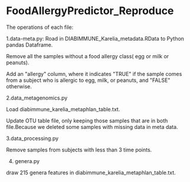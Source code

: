 # FoodAllergyPredictor_Reproduce
The operations of each file:

1.data-meta.py:
Road in DIABIMMUNE_Karelia_metadata.RData to Python pandas Dataframe. 

Remove all the samples without a food allergy class( egg or milk or peanuts).

Add an "allergy" column, where it indicates "TRUE" if the sample comes from a subject who is allergic to egg, milk, or peanuts, and "FALSE" otherwise.

2.data_metagenomics.py

Load diabimmune_karelia_metaphlan_table.txt.

Update OTU table file, only keeping those samples that are in both file.Because we deleted some samples with missing data in meta data.

3.data_processing.py

Remove samples from subjects with less than 3 time points.

4. genera.py

draw 215 genera features in diabimmune_karelia_metaphlan_table.txt.
